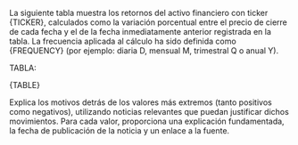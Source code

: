 La siguiente tabla muestra los retornos del activo financiero con ticker {TICKER}, calculados como la variación porcentual entre el precio de cierre de cada fecha y el de la fecha inmediatamente anterior registrada en la tabla. La frecuencia aplicada al cálculo ha sido definida como {FREQUENCY} (por ejemplo: diaria D, mensual M, trimestral Q o anual Y).

TABLA:

{TABLE}

Explica los motivos detrás de los valores más extremos (tanto positivos como negativos), utilizando noticias relevantes que puedan justificar dichos movimientos. Para cada valor, proporciona una explicación fundamentada, la fecha de publicación de la noticia y un enlace a la fuente.
